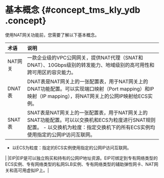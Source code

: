 # 基本概念 {#concept_tms_kly_ydb .concept}

使用NAT网关功能前，您需要了解以下基本概念。

|术语|说明|
|:-|:-|
|NAT网关|一款企业级的VPC公网网关，提供NAT代理（SNAT和DNAT）、10Gbps级别的转发能力、地域级别的高可用性和跨可用区的容灾能力。|
|DNAT表|DNAT表是NAT网关上的一张配置表，用于NAT网关上的DNAT功能配置。可以实现端口映射（Port mapping）和IP映射（IP mapping），将NAT网关上的公网IP映射给ECS实例。|
|SNAT表|SNAT表是NAT网关上的一张配置表，用于NAT网关上的SNAT功能配置。可以以交换机和ECS为粒度进行SNAT规则配置。 -   以交换机为粒度：指定交换机下的所有ECS实例均使用指定的公网IP访问互联网。
-   以ECS为粒度：指定的ECS实例使用指定的公网IP访问互联网。

 |
|EIP|EIP是可以独立购买和持有的公网IP地址资源。EIP可绑定到专有网络类型的ECS实例、专有网络类型的私网SLB实例、专有网络类型的辅助弹性网卡、NAT网关和高可用虚拟IP上。|

